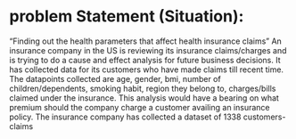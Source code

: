 # problem Statement (Situation):
“Finding out the health parameters that affect health insurance claims”
An insurance company in the US is reviewing its insurance claims/charges and is
trying to do a cause and effect analysis for future business decisions. It has
collected data for its customers who have made claims till recent time. The datapoints
collected are age, gender, bmi, number of children/dependents, smoking
habit, region they belong to, charges/bills claimed under the insurance. This
analysis would have a bearing on what premium should the company charge a
customer availing an insurance policy.
The insurance company has collected a dataset of 1338 customers-claims
